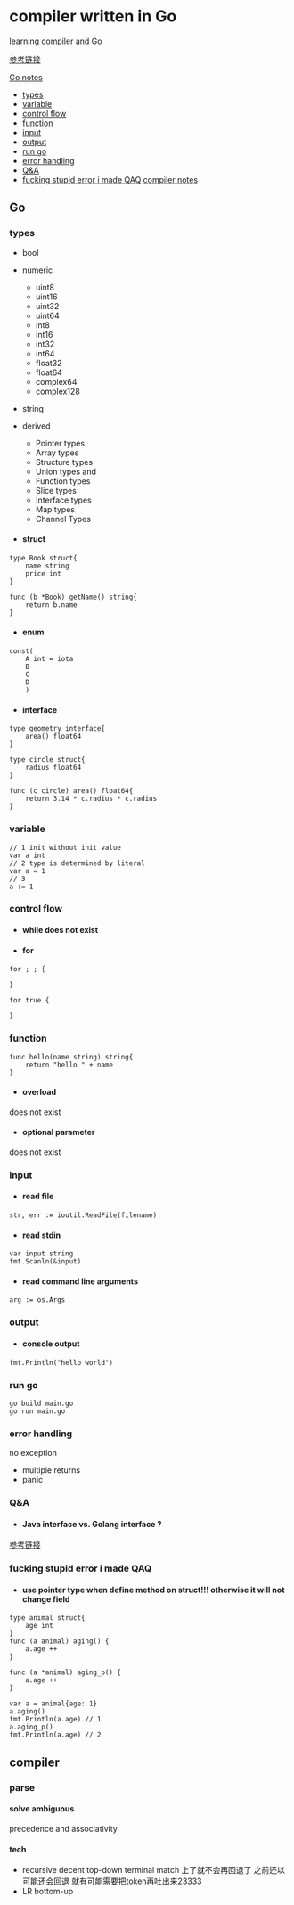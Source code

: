 # compiler written in Go
learning compiler and Go

[参考链接](http://www.craftinginterpreters.com/contents.html)

[Go notes](#go)
- [types](#types)
- [variable](#variable)
- [control flow](#control_flow)
- [function](#function)
- [input](#input)
- [output](#output)
- [run go](#run-go)
- [error handling](#error-handling)
- [Q&A](#qa)
- [fucking stupid error i made QAQ](#fucking-stupid-error-i-made-qaq)
[compiler notes](#compiler)

## Go
### types
- bool
- numeric
    - uint8
    - uint16
    - uint32
    - uint64
    - int8
    - int16
    - int32
    - int64
    - float32
    - float64
    - complex64
    - complex128
- string
- derived
    - Pointer types
    - Array types
    - Structure types
    - Union types and
    - Function types
    - Slice types
    - Interface types
    - Map types
    - Channel Types

- #### struct
```Go=
type Book struct{
    name string
    price int
}

func (b *Book) getName() string{
    return b.name
}

```

- #### enum
```Go=
const(
	A int = iota
	B
	C
	D
	)
```


- #### interface
```
type geometry interface{
    area() float64
}

type circle struct{
    radius float64
}

func (c circle) area() float64{
    return 3.14 * c.radius * c.radius
}
```
### variable
```Go=
// 1 init without init value
var a int
// 2 type is determined by literal
var a = 1
// 3
a := 1
```
### control flow
- #### while does not exist
- #### for
```Go=
for ; ; {

}

for true {

}
```

### function
```Go=
func hello(name string) string{
    return "hello " + name
}
```

- #### overload
does not exist

- #### optional parameter
does not exist

### input
- #### read file
```Go=
str, err := ioutil.ReadFile(filename)
```

- #### read stdin
```Go=
var input string
fmt.Scanln(&input)
```

- #### read command line arguments
```Go=
arg := os.Args
```

### output
- #### console output
```Go=
fmt.Println("hello world")
```

### run go
```
go build main.go
go run main.go
```
### error handling
no exception
- multiple returns
- panic
### Q&A
- #### Java interface vs. Golang interface ?
[参考链接](https://stackoverflow.com/questions/39932713/whats-the-differences-between-go-and-java-about-interface)

### fucking stupid error i made QAQ
- #### use pointer type when define method on struct!!! otherwise it will not change field
```
type animal struct{
    age int
}
func (a animal) aging() {
    a.age ++
}

func (a *animal) aging_p() {
    a.age ++
}

var a = animal{age: 1}
a.aging()
fmt.Println(a.age) // 1
a.aging_p()
fmt.Println(a.age) // 2
```


## compiler
### parse
#### solve ambiguous
precedence and associativity

#### tech
- recursive decent top-down
terminal match 上了就不会再回退了 之前还以可能还会回退 就有可能需要把token再吐出来23333
- LR bottom-up